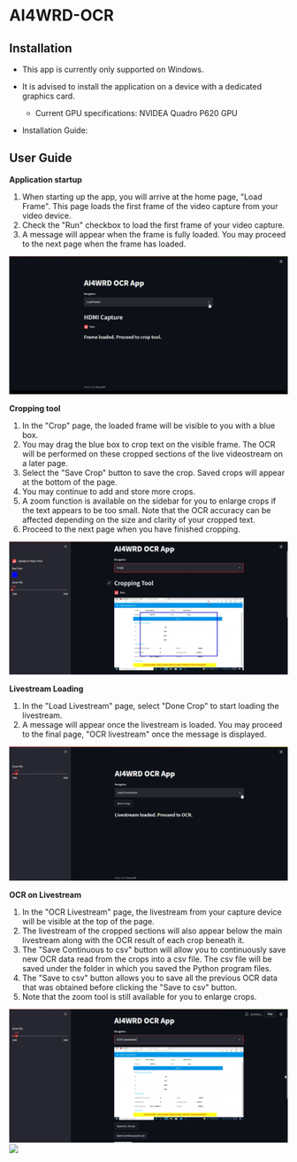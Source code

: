 # AI4WRD-OCR
## Installation
* This app is currently only supported on Windows.
* It is advised to install the application on a device with a dedicated graphics card.
    * Current GPU specifications: NVIDEA Quadro P620 GPU

* Installation Guide: 

## User Guide
**Application startup**
1. When starting up the app, you will arrive at the home page, "Load Frame". This page loads the first frame of the video capture from your video device. 
2. Check the "Run" checkbox to load the first frame of your video capture.
3. A message will appear when the frame is fully loaded. You may proceed to the next page when the frame has loaded.

![](Images/LoadFrameImg.jpg)



**Cropping tool**
1. In the "Crop" page, the loaded frame will be visible to you with a blue box.
2. You may drag the blue box to crop text on the visible frame. The OCR will be performed on these cropped sections of the live videostream on a later page. 
3. Select the "Save Crop" button to save the crop. Saved crops will appear at the bottom of the page. 
4. You may continue to add and store more crops. 
5. A zoom function is available on the sidebar for you to enlarge crops if the text appears to be too small.  Note that the OCR accuracy can be affected depending on the size and clarity of your cropped text. 
6. Proceed to the next page when you have finished cropping. 

![](Images/CroPToolImg.jpg)



**Livestream Loading**
1.  In the "Load Livestream" page, select "Done Crop" to start loading the livestream. 
2. A message will appear once the livestream is loaded. You may proceed to the final page, "OCR livestream" once the message is displayed. 

![](Images/LoadLivestreamImg.jpg)



**OCR on Livestream**
1. In the "OCR Livestream" page, the livestream from your capture device will be visible at the top of the page. 
2. The livestream of the cropped sections will also appear below the main livestream along with the OCR result of each crop beneath it.
3.  The "Save Continuous to csv" button will allow you to continuously save new OCR data read from the crops into a csv file. The csv file will be saved under the folder in which you saved the Python program files. 
4. The "Save to csv" button allows you to save all the previous OCR data that was obtained before clicking the "Save to csv" button. 
5. Note that the zoom tool is still available for you to enlarge crops. 

![](Images/OCRLivestreamImg.jpg)
![](Images/OCRCropLivestreamImg.jpgpg)




